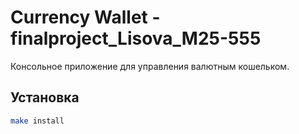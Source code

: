 # Currency Wallet - finalproject_Lisova_M25-555

Консольное приложение для управления валютным кошельком.

## Установка

```bash
make install
```
